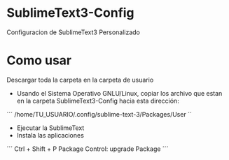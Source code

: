 # SublimeText3-Config
Configuracion de SublimeText3 Personalizado

# Como usar
Descargar toda la carpeta en la carpeta de usuario

* Usando el Sistema Operativo GNLU/Linux, copiar los archivo que estan en la carpeta SublimeText3-Config hacia esta dirección:

´´´
/home/TU_USUARIO/.config/sublime-text-3/Packages/User
´´

* Ejecutar la SublimeText 
* Instala las aplicaciones

´´´
Ctrl + Shift + P
Package Control: upgrade Package 
´´´
